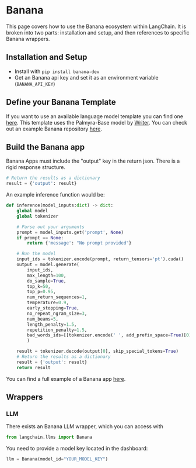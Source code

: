 # Banana

This page covers how to use the Banana ecosystem within LangChain.
It is broken into two parts: installation and setup, and then references to specific Banana wrappers.

## Installation and Setup

- Install with `pip install banana-dev`
- Get an Banana api key and set it as an environment variable (`BANANA_API_KEY`)

## Define your Banana Template

If you want to use an available language model template you can find one [here](https://app.banana.dev/templates/conceptofmind/serverless-template-palmyra-base).
This template uses the Palmyra-Base model by [Writer](https://writer.com/product/api/).
You can check out an example Banana repository [here](https://github.com/conceptofmind/serverless-template-palmyra-base).

## Build the Banana app

Banana Apps must include the "output" key in the return json. 
There is a rigid response structure.

```python
# Return the results as a dictionary
result = {'output': result}
```

An example inference function would be:

```python
def inference(model_inputs:dict) -> dict:
    global model
    global tokenizer

    # Parse out your arguments
    prompt = model_inputs.get('prompt', None)
    if prompt == None:
        return {'message': "No prompt provided"}

    # Run the model
    input_ids = tokenizer.encode(prompt, return_tensors='pt').cuda()
    output = model.generate(
        input_ids,
        max_length=100,
        do_sample=True,
        top_k=50,
        top_p=0.95,
        num_return_sequences=1,
        temperature=0.9,
        early_stopping=True,
        no_repeat_ngram_size=3,
        num_beams=5,
        length_penalty=1.5,
        repetition_penalty=1.5,
        bad_words_ids=[[tokenizer.encode(' ', add_prefix_space=True)[0]]]
        )

    result = tokenizer.decode(output[0], skip_special_tokens=True)
    # Return the results as a dictionary
    result = {'output': result}
    return result
```

You can find a full example of a Banana app [here](https://github.com/conceptofmind/serverless-template-palmyra-base/blob/main/app.py).

## Wrappers

### LLM

There exists an Banana LLM wrapper, which you can access with

```python
from langchain.llms import Banana
```

You need to provide a model key located in the dashboard:

```python
llm = Banana(model_id="YOUR_MODEL_KEY")
```
